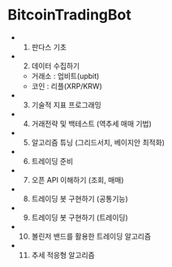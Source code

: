 # BitcoinTradingBot

* 01. 판다스 기초
* 02. 데이터 수집하기 
    * 거래소 : 업비트(upbit)
    * 코인 : 리플(XRP/KRW)
* 03. 기술적 지표 프로그래밍
* 04. 거래전략 및 백테스트 (역추세 매매 기법)
* 05. 알고리즘 튜닝 (그리드서치, 베이지안 최적화)
* 06. 트레이딩 준비
* 07. 오픈 API 이해하기 (조회, 매매)
* 08. 트레이딩 봇 구현하기 (공통기능)
* 09. 트레이딩 봇 구현하기 (트레이딩)
* 10. 볼린저 밴드를 활용한 트레이딩 알고리즘
* 11. 추세 적응형 알고리즘
